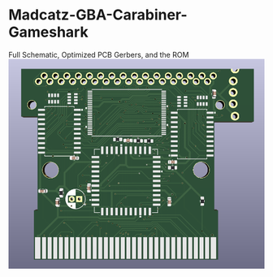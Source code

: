 # Madcatz-GBA-Carabiner-Gameshark
Full Schematic, Optimized PCB Gerbers, and the ROM
![image](https://github.com/Modman/Madcatz-GBA-Carabiner-Gameshark/blob/main/Carabiner_Complete.png)
